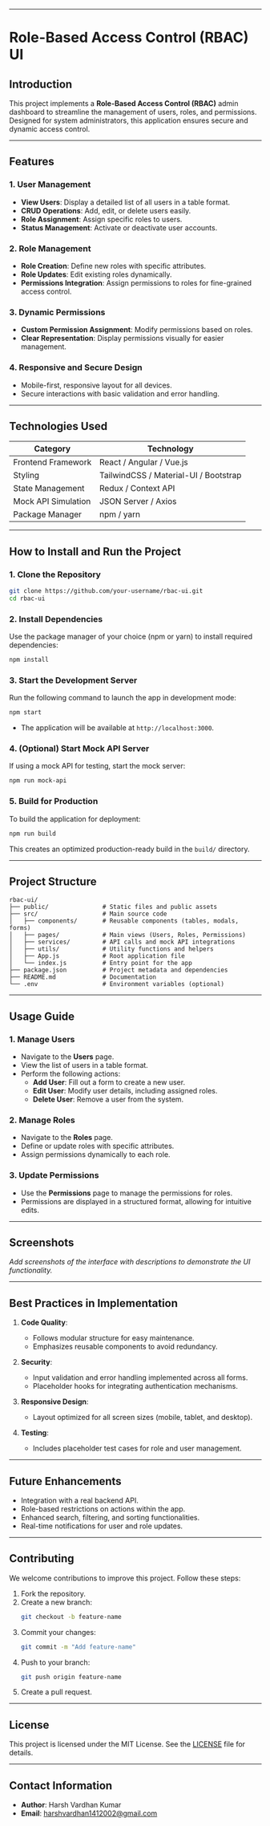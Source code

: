 
---

# **Role-Based Access Control (RBAC) UI**  

## **Introduction**  
This project implements a **Role-Based Access Control (RBAC)** admin dashboard to streamline the management of users, roles, and permissions. Designed for system administrators, this application ensures secure and dynamic access control.  

---

## **Features**  

### **1. User Management**  
- **View Users**: Display a detailed list of all users in a table format.  
- **CRUD Operations**: Add, edit, or delete users easily.  
- **Role Assignment**: Assign specific roles to users.  
- **Status Management**: Activate or deactivate user accounts.  

### **2. Role Management**  
- **Role Creation**: Define new roles with specific attributes.  
- **Role Updates**: Edit existing roles dynamically.  
- **Permissions Integration**: Assign permissions to roles for fine-grained access control.  

### **3. Dynamic Permissions**  
- **Custom Permission Assignment**: Modify permissions based on roles.  
- **Clear Representation**: Display permissions visually for easier management.  

### **4. Responsive and Secure Design**  
- Mobile-first, responsive layout for all devices.  
- Secure interactions with basic validation and error handling.  

---

## **Technologies Used**  

| **Category**          | **Technology**          |  
|-----------------------|-------------------------|  
| Frontend Framework    | React / Angular / Vue.js |  
| Styling               | TailwindCSS / Material-UI / Bootstrap |  
| State Management      | Redux / Context API     |  
| Mock API Simulation   | JSON Server / Axios     |  
| Package Manager       | npm / yarn              |  

---

## **How to Install and Run the Project**  

### **1. Clone the Repository**  
```bash  
git clone https://github.com/your-username/rbac-ui.git  
cd rbac-ui  
```  

### **2. Install Dependencies**  
Use the package manager of your choice (npm or yarn) to install required dependencies:  
```bash  
npm install  
```  

### **3. Start the Development Server**  
Run the following command to launch the app in development mode:  
```bash  
npm start  
```  
- The application will be available at `http://localhost:3000`.  

### **4. (Optional) Start Mock API Server**  
If using a mock API for testing, start the mock server:  
```bash  
npm run mock-api  
```  

### **5. Build for Production**  
To build the application for deployment:  
```bash  
npm run build  
```  
This creates an optimized production-ready build in the `build/` directory.  

---

## **Project Structure**  

```
rbac-ui/  
├── public/               # Static files and public assets  
├── src/                  # Main source code  
│   ├── components/       # Reusable components (tables, modals, forms)  
│   ├── pages/            # Main views (Users, Roles, Permissions)  
│   ├── services/         # API calls and mock API integrations  
│   ├── utils/            # Utility functions and helpers  
│   ├── App.js            # Root application file  
│   └── index.js          # Entry point for the app  
├── package.json          # Project metadata and dependencies  
├── README.md             # Documentation  
└── .env                  # Environment variables (optional)  
```  

---

## **Usage Guide**  

### **1. Manage Users**  
- Navigate to the **Users** page.  
- View the list of users in a table format.  
- Perform the following actions:  
  - **Add User**: Fill out a form to create a new user.  
  - **Edit User**: Modify user details, including assigned roles.  
  - **Delete User**: Remove a user from the system.  

### **2. Manage Roles**  
- Navigate to the **Roles** page.  
- Define or update roles with specific attributes.  
- Assign permissions dynamically to each role.  

### **3. Update Permissions**  
- Use the **Permissions** page to manage the permissions for roles.  
- Permissions are displayed in a structured format, allowing for intuitive edits.  

---

## **Screenshots**  
_Add screenshots of the interface with descriptions to demonstrate the UI functionality._  

---

## **Best Practices in Implementation**  

1. **Code Quality**:  
   - Follows modular structure for easy maintenance.  
   - Emphasizes reusable components to avoid redundancy.  

2. **Security**:  
   - Input validation and error handling implemented across all forms.  
   - Placeholder hooks for integrating authentication mechanisms.  

3. **Responsive Design**:  
   - Layout optimized for all screen sizes (mobile, tablet, and desktop).  

4. **Testing**:  
   - Includes placeholder test cases for role and user management.  

---

## **Future Enhancements**  

- Integration with a real backend API.  
- Role-based restrictions on actions within the app.  
- Enhanced search, filtering, and sorting functionalities.  
- Real-time notifications for user and role updates.  

---

## **Contributing**  

We welcome contributions to improve this project. Follow these steps:  

1. Fork the repository.  
2. Create a new branch:  
   ```bash  
   git checkout -b feature-name  
   ```  
3. Commit your changes:  
   ```bash  
   git commit -m "Add feature-name"  
   ```  
4. Push to your branch:  
   ```bash  
   git push origin feature-name  
   ```  
5. Create a pull request.  

---

## **License**  
This project is licensed under the MIT License. See the [LICENSE](./LICENSE) file for details.  

---

## **Contact Information**  

- **Author**: Harsh Vardhan Kumar  
- **Email**: harshvardhan1412002@gmail.com  
